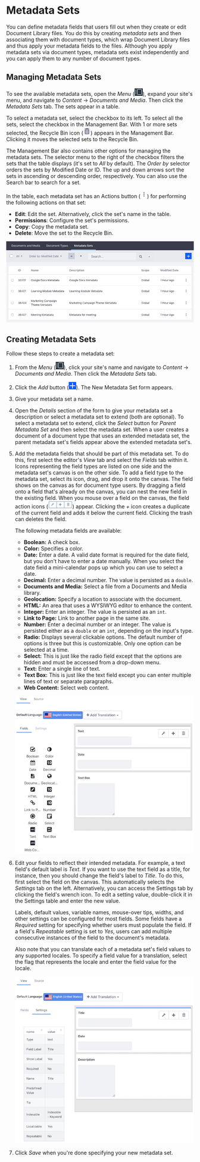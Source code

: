 # Metadata Sets [](id=metadata-sets)

You can define metadata fields that users fill out when they create or edit
Document Library files. You do this by creating *metadata sets* and then
associating them with document types, which wrap Document Library files and thus
apply your metadata fields to the files. Although you apply metadata sets via
document types, metadata sets exist independently and you can apply them to any
number of document types. 

## Managing Metadata Sets [](id=managing-metadata-sets)

To see the available metadata sets, open the *Menu* 
(![Product Menu](../../../images/icon-menu.png)), expand your site's menu, and
navigate to *Content* &rarr; *Documents and Media*. Then click the *Metadata
Sets* tab. The sets appear in a table. 

To select a metadata set, select the checkbox to its left. To select all the 
sets, select the checkbox in the Management Bar. With 1 or more sets selected, 
the Recycle Bin icon 
(![Recycle Bin](../../../images/icon-trash.png)) appears in the Management Bar. 
Clicking it moves the selected sets to the Recycle Bin. 

The Management Bar also contains other options for managing the metadata sets.
The selector menu to the right of the checkbox filters the sets that the table
displays (it's set to *All* by default). The *Order by* selector orders the sets
by Modified Date or ID. The up and down arrows sort the sets in ascending or
descending order, respectively. You can also use the Search bar to search for
a set. 

In the table, each metadata set has an Actions button 
(![Actions Menu](../../../images/icon-actions.png)) for performing the following
actions on that set: 

-   **Edit**: Edit the set. Alternatively, click the set's name in the table.
-   **Permissions**: Configure the set's permissions. 
-   **Copy**: Copy the metadata set. 
-   **Delete**: Move the set to the Recycle Bin.

![Figure 1: The Metadata Sets management window lets you view existing sets and create new ones for applying to document types.](../../../images/dm-metadata-sets-list.png)

## Creating Metadata Sets [](id=creating-metadata-sets)

Follow these steps to create a metadata set: 

1.  From the *Menu* (![Product Menu](../../../images/icon-menu.png)), click your
    site's name and navigate to *Content* &rarr; *Documents and Media*. Then
    click the *Metadata Sets* tab. 

2.  Click the *Add* button 
    (![Add](../../../images/icon-add.png)). The New Metadata Set form appears. 

3.  Give your metadata set a name. 

4.  Open the *Details* section of the form to give your metadata set a 
    description or select a metadata set to extend (both are optional). To 
    select a metadata set to extend, click the *Select* button for *Parent 
    Metadata Set* and then select the metadata set. When a user creates a 
    document of a document type that uses an extended metadata set, the parent
    metadata set's fields appear above the extended metadata set's. 

5.  Add the metadata fields that should be part of this metadata set. To do 
    this, first select the editor's *View* tab and select the *Fields* tab 
    within it. Icons representing the field types are listed on one side and the 
    metadata set's canvas is on the other side. To add a field type to the
    metadata set, select its icon, drag, and drop it onto the canvas. The field
    shows on the canvas as for document type users. By dragging a field onto
    a field that's already on the canvas, you can nest the new field in the
    existing field. When you mouse over a field on the canvas, the field action
    icons (![Icons](../../../images/icon-dm-metadata-actions.png))
    appear. Clicking the *+* icon creates a duplicate of the current field and
    adds it below the current field. Clicking the trash can deletes the field. 

    The following metadata fields are available:

    -   **Boolean:** A check box. 
    -   **Color:** Specifies a color. 
    -   **Date:** Enter a date. A valid date format is required for the 
        date field, but you don't have to enter a date manually. When you select 
        the date field a mini-calendar pops up which you can use to select a 
        date. 
    -   **Decimal:** Enter a decimal number. The value is persisted as 
        a `double`. 
    -   **Documents and Media:** Select a file from a Documents and Media library. 
    -   **Geolocation:** Specify a location to associate with the 
        document.
    -   **HTML:** An area that uses a WYSIWYG editor to enhance the content. 
    -   **Integer:** Enter an integer. The value is persisted as an 
        `int`. 
    -   **Link to Page:** Link to another page in the same site.
    -   **Number:** Enter a decimal number or an integer. The value is
        persisted either as a `double` or an `int`, depending on the input's type.
    -   **Radio:** Displays several clickable options. The default number of 
        options is three but this is customizable. Only one option can be 
        selected at a time.
    -   **Select:** This is just like the radio field except that the options 
        are hidden and must be accessed from a drop-down menu. 
    -   **Text:** Enter a single line of text.
    -   **Text Box:** This is just like the text field except you can enter 
        multiple lines of text or separate paragraphs. 
    -   **Web Content:** Select web content.

    ![Figure 2: Add your metadata set's fields to the canvas.](../../../images/dm-metadata-set-fields.png)

6.  Edit your fields to reflect their intended metadata. For example, a text 
    field's default label is *Text*. If you want to use the text field as a 
    title, for instance, then you should change the field's label to *Title*. To 
    do this, first select the field on the canvas. This automatically selects 
    the *Settings* tab on the left. Alternatively, you can access the Settings 
    tab by clicking the field's wrench icon. To edit a setting value, 
    double-click it in the Settings table and enter the new value. 

    Labels, default values, variable names, mouse-over tips, widths, and other
    settings can be configured for most fields. Some fields have a *Required*
    setting for specifying whether users must populate the field. If a field's
    *Repeatable* setting is set to *Yes*, users can add multiple consecutive
    instances of the field to the document's metadata. 

    Also note that you can translate each of a metadata set's field values to
    any supported locales. To specify a field value for a translation, select
    the flag that represents the locale and enter the field value for the
    locale. 

    ![Figure 3: Edit your metadata set's fields to match the metadata that you want each field to hold.](../../../images/dm-metadata-set-settings.png)

7.  Click *Save* when you're done specifying your new metadata set.
